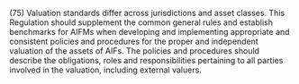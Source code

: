 (75) Valuation standards differ across jurisdictions and asset classes. This Regulation should supplement the common general rules and establish benchmarks for AIFMs when developing and implementing appropriate and consistent policies and procedures for the proper and independent valuation of the assets of AIFs. The policies and procedures should describe the obligations, roles and responsibilities pertaining to all parties involved in the valuation, including external valuers.
